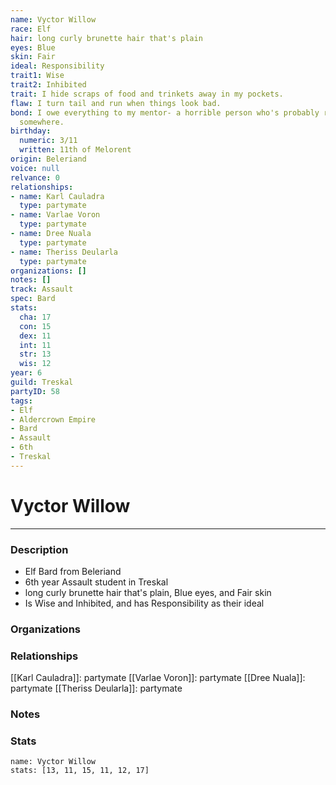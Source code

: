 ```yaml
---
name: Vyctor Willow
race: Elf
hair: long curly brunette hair that's plain
eyes: Blue
skin: Fair
ideal: Responsibility
trait1: Wise
trait2: Inhibited
trait: I hide scraps of food and trinkets away in my pockets.
flaw: I turn tail and run when things look bad.
bond: I owe everything to my mentor- a horrible person who's probably rotting in jail
  somewhere.
birthday:
  numeric: 3/11
  written: 11th of Melorent
origin: Beleriand
voice: null
relvance: 0
relationships:
- name: Karl Cauladra
  type: partymate
- name: Varlae Voron
  type: partymate
- name: Dree Nuala
  type: partymate
- name: Theriss Deularla
  type: partymate
organizations: []
notes: []
track: Assault
spec: Bard
stats:
  cha: 17
  con: 15
  dex: 11
  int: 11
  str: 13
  wis: 12
year: 6
guild: Treskal
partyID: 58
tags:
- Elf
- Aldercrown Empire
- Bard
- Assault
- 6th
- Treskal
---
```

# Vyctor Willow
---
### Description
- Elf Bard from Beleriand
- 6th year Assault student in Treskal
- long curly brunette hair that's plain, Blue eyes, and Fair skin
- Is Wise and Inhibited, and has Responsibility as their ideal

### Organizations

### Relationships
[[Karl Cauladra]]: partymate
[[Varlae Voron]]: partymate
[[Dree Nuala]]: partymate
[[Theriss Deularla]]: partymate

### Notes

### Stats
```statblock
name: Vyctor Willow
stats: [13, 11, 15, 11, 12, 17]
```